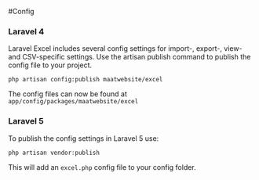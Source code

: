 #Config

### Laravel 4

Laravel Excel includes several config settings for import-, export-, view- and CSV-specific settings.
Use the artisan publish command to publish the config file to your project.

    php artisan config:publish maatwebsite/excel

The config files can now be found at `app/config/packages/maatwebsite/excel`

### Laravel 5

To publish the config settings in Laravel 5 use:

```php
php artisan vendor:publish
```

This will add an `excel.php` config file to your config folder.